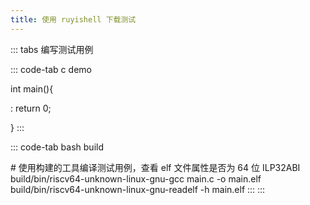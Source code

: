 ```yaml
---
title: 使用 ruyishell 下载测试
---
```


::: tabs
编写测试用例

::: code-tab
c demo

int main(){

:   return 0;

}
:::

::: code-tab
bash build

\# 使用构建的工具编译测试用例，查看 elf 文件属性是否为 64 位 ILP32ABI
build/bin/riscv64-unknown-linux-gnu-gcc main.c -o main.elf
build/bin/riscv64-unknown-linux-gnu-readelf -h main.elf
:::
:::
